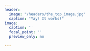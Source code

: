 ```yaml
---
header:
  image: "/headers/the_top_image.jpg"
  caption: "Yay! It works!"
image:
  caption: ''
  focal_point: ''
  preview_only: no

---
```


